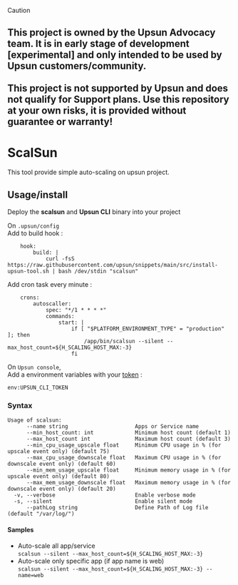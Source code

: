 > [!CAUTION]
> ## This project is owned by the Upsun Advocacy team. It is in early stage of development [experimental] and only intended to be used by Upsun customers/community.   <br /><br />This project is not supported by Upsun and does not qualify for Support plans. Use this repository at your own risks, it is provided without guarantee or warranty!

ScalSun
=========

This tool provide simple auto-scaling on upsun project. 

## Usage/install

Deploy the **scalsun** and **Upsun CLI** binary into your project

On `.upsun/config`  
Add to build hook :
```
    hook:
        build: |
            curl -fsS https://raw.githubusercontent.com/upsun/snippets/main/src/install-upsun-tool.sh | bash /dev/stdin "scalsun"

```

Add cron task every minute :
```
    crons:
        autoscaller:
            spec: "*/1 * * * *"
            commands:
                start: |
                    if [ "$PLATFORM_ENVIRONMENT_TYPE" = "production" ]; then
                        /app/bin/scalsun --silent --max_host_count=${H_SCALING_HOST_MAX:-3}
                    fi
```

On `Upsun console`,  
Add a environment variables with your [token](https://docs.upsun.com/administration/cli/api-tokens.html#2-create-an-api-token) :
```
env:UPSUN_CLI_TOKEN
```

### Syntax

```
Usage of scalsun:
      --name string                     Apps or Service name
      --min_host_count: int             Minimum host count (default 1)
      --max_host_count int              Maximum host count (default 3)
      --min_cpu_usage_upscale float     Minimum CPU usage in % (for upscale event only) (default 75)
      --max_cpu_usage_downscale float   Maximum CPU usage in % (for downscale event only) (default 60)
      --min_mem_usage_upscale float     Minimum memory usage in % (for upscale event only) (default 80)
      --max_mem_usage_downscale float   Maximum memory usage in % (for downscale event only) (default 20)
  -v, --verbose                         Enable verbose mode
  -s, --silent                          Enable silent mode
      --pathLog string                  Define Path of Log file (default "/var/log/")
```

#### Samples
- Auto-scale all app/service  
`scalsun --silent --max_host_count=${H_SCALING_HOST_MAX:-3}`
- Auto-scale only specific app (if app name is web)  
`scalsun --silent --max_host_count=${H_SCALING_HOST_MAX:-3} --name=web`
